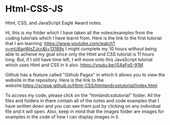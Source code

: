 # Html-CSS-JS
Html, CSS, and JavaScript Eagle Award notes.

Hi, this is my folder which I have taken all the notes/examples from the coding tutorials which I have learnt from. 
Here is the link to the first tutorial that I am learning: https://www.youtube.com/watch?v=mU6anWqZJcc&t=13189s
I might complete my 10 hours without being able to acheive my goal since only the Html and CSS tutorial is 11 hours long. But, if I still have time left, I will move onto this JavaScript tutorial which uses Html and CSS in it also. https://youtu.be/jS4aFq5-91M

Github has a feature called "Github Pages" in which it allows you to view the website in the repository. Here is the link to the website:https://scique.github.io/Html-CSS/htmlandcsstutorial/index.html

To access my code, please click on the "htmlandcsstutorial" folder. All the files and folders in there contain all of the notes and code examples that I have written down and you can see them just by clicking on any individual file and it will open. Also, keep in mind that the images folder are images for examples in the code of how I can display images in it.

